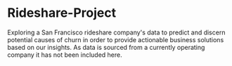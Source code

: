 # Rideshare-Project
Exploring a San Francisco rideshare company's data to predict and discern potential causes of churn in order to provide actionable business solutions based on our insights. As data is sourced from a currently operating company it has not been included here.
